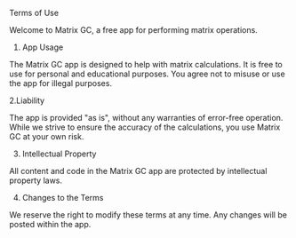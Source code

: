 Terms of Use

Welcome to Matrix GC, a free app for performing matrix operations.
1. App Usage

The Matrix GC app is designed to help with matrix calculations. It is free to use for personal and educational purposes. You agree not to misuse or use the app for illegal purposes.

2.Liability

The app is provided "as is", without any warranties of error-free operation. While we strive to ensure the accuracy of the calculations, you use Matrix GC at your own risk.

3. Intellectual Property

All content and code in the Matrix GC app are protected by intellectual property laws.

4. Changes to the Terms

We reserve the right to modify these terms at any time. Any changes will be posted within the app.
